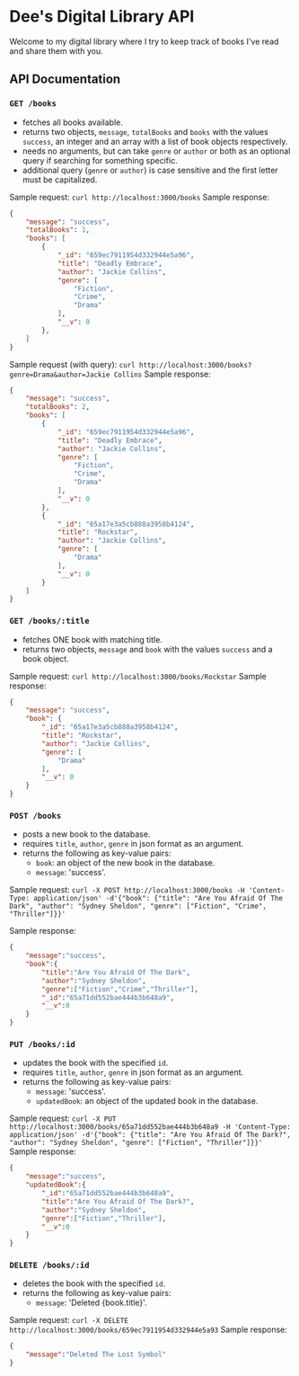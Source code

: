 # Dee's Digital Library API
Welcome to my digital library where I try to keep track of books I've read and share them with you.

## API Documentation

### `GET /books`
- fetches all books available.
- returns two objects, `message`, `totalBooks` and `books` with the values `success`, an integer and an array with a list of book objects respectively.
- needs no arguments, but can take `genre` or `author` or both as an optional query if searching for something specific.
- additional query (`genre` or `author`) is case sensitive and the first letter must be capitalized.

Sample request: `curl http://localhost:3000/books`
Sample response:
``` json
{
    "message": "success",
    "totalBooks": 1,
    "books": [
        {
            "_id": "659ec7911954d332944e5a96",
            "title": "Deadly Embrace",
            "author": "Jackie Collins",
            "genre": [
                "Fiction",
                "Crime",
                "Drama"
            ],
            "__v": 0
        },
    ]
}
```

Sample request (with query): `curl http://localhost:3000/books?genre=Drama&author=Jackie Collins`
Sample response:
``` json
{
    "message": "success",
    "totalBooks": 2,
    "books": [
        {
            "_id": "659ec7911954d332944e5a96",
            "title": "Deadly Embrace",
            "author": "Jackie Collins",
            "genre": [
                "Fiction",
                "Crime",
                "Drama"
            ],
            "__v": 0
        },
        {
            "_id": "65a17e3a5cb888a3958b4124",
            "title": "Rockstar",
            "author": "Jackie Collins",
            "genre": [
                "Drama"
            ],
            "__v": 0
        }
    ]
}
```

### `GET /books/:title`
- fetches ONE book with matching title.
- returns two objects, `message` and `book` with the values `success` and a book object.

Sample request: `curl http://localhost:3000/books/Rockstar`
Sample response:
``` json
{
    "message": "success",
    "book": {
        "_id": "65a17e3a5cb888a3958b4124",
        "title": "Rockstar",
        "author": "Jackie Collins",
        "genre": [
            "Drama"
        ],
        "__v": 0
    }
}
```

### `POST /books`
- posts a new book to the database.
- requires `title`, `author`, `genre` in json format as an argument.
- returns the following as key-value pairs:
    - `book`: an object of the new book in the database.
    - `message`: 'success'.

Sample request: `curl -X POST http://localhost:3000/books -H 'Content-Type: application/json' -d'{"book": {"title": "Are You Afraid Of The Dark", "author": "Sydney Sheldon", "genre": ["Fiction", "Crime", "Thriller"]}}'`

Sample response:
``` json
{
    "message":"success",
    "book":{
        "title":"Are You Afraid Of The Dark",
        "author":"Sydney Sheldon",
        "genre":["Fiction","Crime","Thriller"],
        "_id":"65a71dd552bae444b3b648a9",
        "__v":0
    }
}
```

### `PUT /books/:id`
- updates the book with the specified `id`.
- requires `title`, `author`, `genre` in json format as an argument.
- returns the following as key-value pairs:
    - `message`: 'success'.
    - `updatedBook`: an object of the updated book in the database.

Sample request: `curl -X PUT http://localhost:3000/books/65a71dd552bae444b3b648a9 -H 'Content-Type: application/json' -d'{"book": {"title": "Are You Afraid Of The Dark?", "author": "Sydney Sheldon", "genre": ["Fiction", "Thriller"]}}'`
Sample response:
``` json
{
    "message":"success",
    "updatedBook":{
        "_id":"65a71dd552bae444b3b648a9",
        "title":"Are You Afraid Of The Dark?",
        "author":"Sydney Sheldon",
        "genre":["Fiction","Thriller"],
        "__v":0
    }
}
```


### `DELETE /books/:id`
- deletes the book with the specified `id`.
- returns the following as key-value pairs:
    - `message`: 'Deleted {book.title}'.

Sample request: `curl -X DELETE http://localhost:3000/books/659ec7911954d332944e5a93`
Sample response:
``` json
{
    "message":"Deleted The Lost Symbol"
}
```
